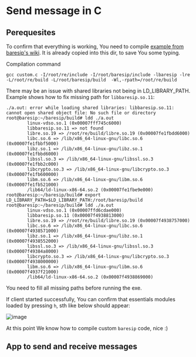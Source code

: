 # Send message in C

## Perequesites

To confirm that everything is working, You need to compile [example from baresip's wiki](https://github.com/baresip/baresip/wiki/Using-baresip-as-a-library). It is already copied into this dir, to save You some typing. 

Compilation command
```
gcc custom.c -I/root/re/include -I/root/baresip/include -lbaresip -lre -L/root/re/build -L/root/baresip/build  -Wl,-rpath=/root/re/build
```

There may be an issue with shared libraries not being in LD_LIBRARY_PATH. Example shows how to fix missing path for `libbaresip.so.11`:
```
./a.out: error while loading shared libraries: libbaresip.so.11: cannot open shared object file: No such file or directory
root@baresip:~/baresip/build# ldd ./a.out 
        linux-vdso.so.1 (0x00007fff745c6000)
        libbaresip.so.11 => not found
        libre.so.19 => /root/re/build/libre.so.19 (0x00007fe1fbdd6000)
        libc.so.6 => /lib/x86_64-linux-gnu/libc.so.6 (0x00007fe1fbbf5000)
        libz.so.1 => /lib/x86_64-linux-gnu/libz.so.1 (0x00007fe1fbbd6000)
        libssl.so.3 => /lib/x86_64-linux-gnu/libssl.so.3 (0x00007fe1fbb2c000)
        libcrypto.so.3 => /lib/x86_64-linux-gnu/libcrypto.so.3 (0x00007fe1fb600000)
        libm.so.6 => /lib/x86_64-linux-gnu/libm.so.6 (0x00007fe1fb521000)
        /lib64/ld-linux-x86-64.so.2 (0x00007fe1fbe9e000)
root@baresip:~/baresip/build# export LD_LIBRARY_PATH=$LD_LIBRARY_PATH:/root/baresip/build
root@baresip:~/baresip/build# ldd ./a.out 
        linux-vdso.so.1 (0x00007ffd6cdae000)
        libbaresip.so.11 (0x00007f4938813000)
        libre.so.19 => /root/re/build/libre.so.19 (0x00007f4938757000)
        libc.so.6 => /lib/x86_64-linux-gnu/libc.so.6 (0x00007f4938571000)
        libz.so.1 => /lib/x86_64-linux-gnu/libz.so.1 (0x00007f4938552000)
        libssl.so.3 => /lib/x86_64-linux-gnu/libssl.so.3 (0x00007f49384a8000)
        libcrypto.so.3 => /lib/x86_64-linux-gnu/libcrypto.so.3 (0x00007f4938000000)
        libm.so.6 => /lib/x86_64-linux-gnu/libm.so.6 (0x00007f4937f21000)
        /lib64/ld-linux-x86-64.so.2 (0x00007f4938869000)
```

You need to fill all missing paths before running the exe.

If client started successfully, You can confirm that essentials  modules loaded by pressing `h`, sth like below should appear:

![image](https://github.com/KubaTaba1uga/python_baresip_bindings/assets/73971628/21b87a5a-e2b6-44d6-b4d6-c9c2dd8fe448)

At this point We know how to compile custom `baresip` code, nice :)

## App to send and receive messages
